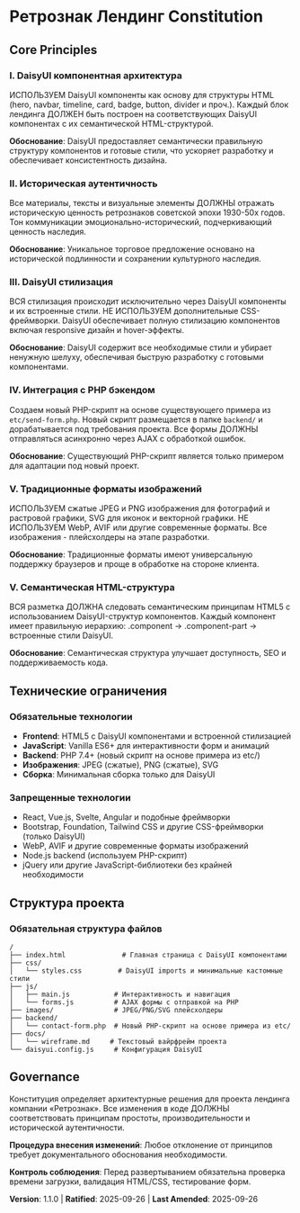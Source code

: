 <!--
Sync Impact Report:
- Version change: 1.0.0 → 1.1.0
- Updated constitution based on DaisyUI and Tailwind CSS architecture study
- Principles refined: DaisyUI Component Architecture, Tailwind Utility-First Pattern, Semantic HTML Structure, Traditional Image Formats
- Templates requiring updates: ✅ plan-template.md updated with correct architecture checks
- Follow-up TODOs: None
-->

# Ретрознак Лендинг Constitution

## Core Principles

### I. DaisyUI компонентная архитектура
ИСПОЛЬЗУЕМ DaisyUI компоненты как основу для структуры HTML (hero, navbar, timeline, card, badge, button, divider и проч.). Каждый блок лендинга ДОЛЖЕН быть построен на соответствующих DaisyUI компонентах с их семантической HTML-структурой.

**Обоснование**: DaisyUI предоставляет семантически правильную структуру компонентов и готовые стили, что ускоряет разработку и обеспечивает консистентность дизайна.

### II. Историческая аутентичность
Все материалы, тексты и визуальные элементы ДОЛЖНЫ отражать историческую ценность ретрознаков советской эпохи 1930-50х годов. Тон коммуникации эмоционально-исторический, подчеркивающий ценность наследия.

**Обоснование**: Уникальное торговое предложение основано на исторической подлинности и сохранении культурного наследия.

### III. DaisyUI стилизация
ВСЯ стилизация происходит исключительно через DaisyUI компоненты и их встроенные стили. НЕ ИСПОЛЬЗУЕМ дополнительные CSS-фреймворки. DaisyUI обеспечивает полную стилизацию компонентов включая responsive дизайн и hover-эффекты.

**Обоснование**: DaisyUI содержит все необходимые стили и убирает ненужную шелуху, обеспечивая быструю разработку с готовыми компонентами.

### IV. Интеграция с PHP бэкендом
Создаем новый PHP-скрипт на основе существующего примера из `etc/send-form.php`. Новый скрипт размещается в папке `backend/` и дорабатывается под требования проекта. Все формы ДОЛЖНЫ отправляться асинхронно через AJAX с обработкой ошибок.

**Обоснование**: Существующий PHP-скрипт является только примером для адаптации под новый проект.

### V. Традиционные форматы изображений
ИСПОЛЬЗУЕМ сжатые JPEG и PNG изображения для фотографий и растровой графики, SVG для иконок и векторной графики. НЕ ИСПОЛЬЗУЕМ WebP, AVIF или другие современные форматы. Все изображения - плейсхолдеры на этапе разработки.

**Обоснование**: Традиционные форматы имеют универсальную поддержку браузеров и проще в обработке на стороне клиента.

### V. Семантическая HTML-структура
ВСЯ разметка ДОЛЖНА следовать семантическим принципам HTML5 с использованием DaisyUI-структур компонентов. Каждый компонент имеет правильную иерархию: .component → .component-part → встроенные стили DaisyUI.

**Обоснование**: Семантическая структура улучшает доступность, SEO и поддерживаемость кода.

## Технические ограничения

### Обязательные технологии
- **Frontend**: HTML5 с DaisyUI компонентами и встроенной стилизацией
- **JavaScript**: Vanilla ES6+ для интерактивности форм и анимаций
- **Backend**: PHP 7.4+ (новый скрипт на основе примера из etc/)
- **Изображения**: JPEG (сжатые), PNG (сжатые), SVG
- **Сборка**: Минимальная сборка только для DaisyUI

### Запрещенные технологии
- React, Vue.js, Svelte, Angular и подобные фреймворки
- Bootstrap, Foundation, Tailwind CSS и другие CSS-фреймворки (только DaisyUI)
- WebP, AVIF и другие современные форматы изображений
- Node.js backend (используем PHP-скрипт)
- jQuery или другие JavaScript-библиотеки без крайней необходимости

## Структура проекта

### Обязательная структура файлов
```
/
├── index.html              # Главная страница с DaisyUI компонентами
├── css/
│   └── styles.css         # DaisyUI imports и минимальные кастомные стили
├── js/
│   ├── main.js           # Интерактивность и навигация
│   └── forms.js          # AJAX формы с отправкой на PHP
├── images/               # JPEG/PNG/SVG плейсхолдеры
├── backend/
│   └── contact-form.php  # Новый PHP-скрипт на основе примера из etc/
├── docs/
│   └── wireframe.md     # Текстовый вайрфрейм проекта
└── daisyui.config.js     # Конфигурация DaisyUI
```

## Governance

Конституция определяет архитектурные решения для проекта лендинга компании «Ретрознак». Все изменения в коде ДОЛЖНЫ соответствовать принципам простоты, производительности и исторической аутентичности.

**Процедура внесения изменений**: Любое отклонение от принципов требует документального обоснования необходимости.

**Контроль соблюдения**: Перед развертыванием обязательна проверка времени загрузки, валидация HTML/CSS, тестирование форм.

**Version**: 1.1.0 | **Ratified**: 2025-09-26 | **Last Amended**: 2025-09-26